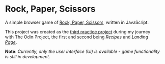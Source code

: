 # Rock, Paper, Scissors

A simple browser game of [Rock, Paper, Scissors](https://www.wikihow.com/Play-Rock,-Paper,-Scissors), written in JavaScript.

This project was created as the [third practice project](https://www.theodinproject.com/lessons/foundations-rock-paper-scissors) during my journey with [The Odin Project](https://www.theodinproject.com/), the [first](https://www.theodinproject.com/lessons/foundations-recipes) and [second](https://www.theodinproject.com/lessons/foundations-landing-page) being _[Recipes](https://github.com/ali-aboulsauood/odin-recipes)_ and _[Landing Page](https://github.com/ali-aboulsauood/landing-page)_.

**Note**: _Currently, only the user interface (UI) is available - game functionality is still in development._